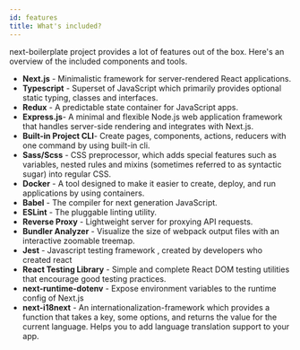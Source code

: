 ```yaml
---
id: features
title: What's included?
---
```


next-boilerplate project provides a lot of features out of the box. Here's an overview of the included components and tools.

-   **Next.js** - Minimalistic framework for server-rendered React applications.
-   **Typescript** - Superset of JavaScript which primarily provides optional static typing, classes and interfaces.
-   **Redux** - A predictable state container for JavaScript apps.
-   **Express.js**- A minimal and flexible Node.js web application framework that handles server-side rendering and integrates with Next.js.
-   **Built-in Project CLI**- Create pages, components, actions, reducers with one command by using built-in cli.
-   **Sass/Scss** - CSS preprocessor, which adds special features such as variables, nested rules and mixins (sometimes referred to as syntactic sugar) into regular CSS.
-   **Docker** - A tool designed to make it easier to create, deploy, and run applications by using containers.
-   **Babel** - The compiler for next generation JavaScript.
-   **ESLint** - The pluggable linting utility.
-   **Reverse Proxy** - Lightweight server for proxying API requests.
-   **Bundler Analyzer** - Visualize the size of webpack output files with an interactive zoomable treemap.
-   **Jest** - Javascript testing framework , created by developers who created react
-   **React Testing Library** - Simple and complete React DOM testing utilities that encourage good testing practices.
-   **next-runtime-dotenv** - Expose environment variables to the runtime config of Next.js
-   **next-i18next** - An internationalization-framework which provides a function that takes a key, some options, and returns the value for the current language. Helps you to add language translation support to your app.
